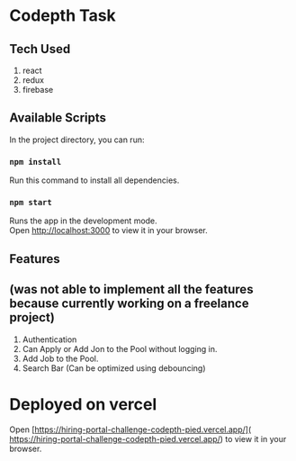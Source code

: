 
# Codepth Task

## Tech Used
1. react
2. redux
3. firebase

## Available Scripts

In the project directory, you can run:

### `npm install`

Run this command to install all dependencies.

### `npm start`

Runs the app in the development mode.\
Open [http://localhost:3000](http://localhost:3000) to view it in your browser.

## Features 
## (was not able to implement all the features because currently working on a freelance project)

1. Authentication 
2. Can Apply or Add Jon to the Pool without logging in.
3. Add Job to the Pool.
4. Search Bar (Can be optimized using debouncing)


# Deployed on vercel

Open [https://hiring-portal-challenge-codepth-pied.vercel.app/]( https://hiring-portal-challenge-codepth-pied.vercel.app/) to view it in your browser.


